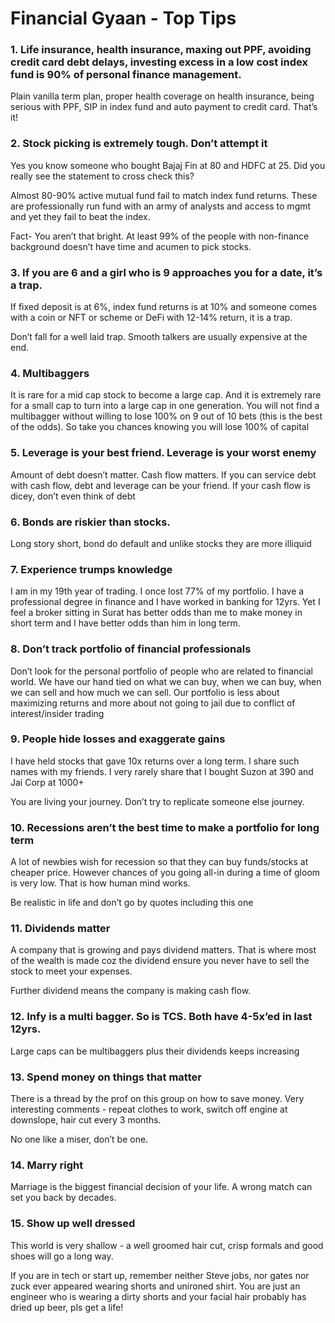 # Financial Gyaan - Top Tips

<!--  
Source: 
https://www.facebook.com/groups/asanideasforwealth/posts/7655796701157823/
-->

### 1. Life insurance, health insurance, maxing out PPF, avoiding credit card debt delays, investing excess in a low cost index fund is 90% of personal finance management. 
Plain vanilla term plan, proper health coverage on health insurance, being serious with PPF, SIP in index fund and auto payment to credit card. That’s it! 

### 2. Stock picking is extremely tough. Don’t attempt it
Yes you know someone who bought Bajaj Fin at 80 and HDFC at 25. Did you really see the statement to cross check this? 
   
Almost 80-90% active mutual fund fail to match index fund returns. These are professionally run fund with an army of analysts and access to mgmt and yet they fail to beat the index. 
   
Fact- You aren’t that bright. At least 99% of the people with non-finance background doesn’t have time and acumen to pick stocks. 
   
### 3. If you are 6 and a girl who is 9 approaches you for a date, it’s a trap.
If fixed deposit is at 6%, index fund returns is at 10% and someone comes with a coin or NFT or scheme or DeFi with 12-14% return, it is a trap. 
   
Don’t fall for a well laid trap. Smooth talkers are usually expensive at the end.
   
### 4. Multibaggers
It is rare for a mid cap stock to become a large cap. And it is extremely rare for a small cap to turn into a large cap in one generation. You will not find a multibagger without willing to lose 100% on 9 out of 10 bets (this is the best of the odds). So take you chances knowing you will lose 100% of capital 
   
### 5. Leverage is your best friend. Leverage is your worst enemy
Amount of debt doesn’t matter. Cash flow matters. If you can service debt with cash flow, debt and leverage can be your friend.  If your cash flow is dicey, don’t even think of debt
   
### 6. Bonds are riskier than stocks.
Long story short, bond do default and unlike stocks they are more illiquid 

### 7. Experience trumps knowledge
I am in my 19th year of trading. I once lost 77% of my portfolio. I have a professional degree in finance and I have worked in banking for 12yrs. Yet I feel a broker sitting in Surat has better odds than me to make money in short term and I have better odds than him in long term. 

### 8. Don’t track portfolio of financial professionals
Don’t look for the personal portfolio of people who are related to financial world. We have our hand tied on what we can buy, when we can buy, when we can sell and how much we can sell. Our portfolio is less about maximizing returns and more about not going to jail due to conflict of interest/insider trading
   
### 9. People hide losses and exaggerate gains
I have held stocks that gave 10x returns over a long term. I share such names with my friends. I very rarely share that I bought Suzon at 390 and Jai Corp at 1000+ 
  
You are living your journey. Don’t try to replicate someone else journey. 
   
### 10. Recessions aren’t the best time to make a portfolio for long term
A lot of newbies wish for recession so that they can buy funds/stocks at cheaper price. However chances of you going all-in during a time of gloom is very low. That is how human mind works.
   
Be realistic in life and don’t go by quotes including this one
   
### 11. Dividends matter
A company that is growing and pays dividend matters. That is where most of the wealth is made coz the dividend ensure you never have to sell the stock to meet your expenses.

Further dividend means the company is making cash flow. 

### 12. Infy is a multi bagger. So is TCS. Both have 4-5x’ed in last 12yrs.

Large caps can be multibaggers plus their dividends keeps increasing 
   
### 13. Spend money on things that matter
There is a thread by the prof on this group on how to save money. Very interesting comments - repeat clothes to work, switch off engine at downslope, hair cut every 3 months.
   
No one like a miser, don’t be one.
   
### 14. Marry right 
Marriage is the biggest financial decision of your life. A wrong match can set you back by decades.
   
### 15. Show up well dressed
This world is very shallow - a well groomed hair cut, crisp formals and good shoes will go a long way.
   
If you are in tech or start up, remember neither Steve jobs, nor gates nor zuck ever appeared wearing shorts and unironed shirt. You are just an engineer who is wearing a dirty shorts and your facial hair probably has dried up beer, pls get a life!
